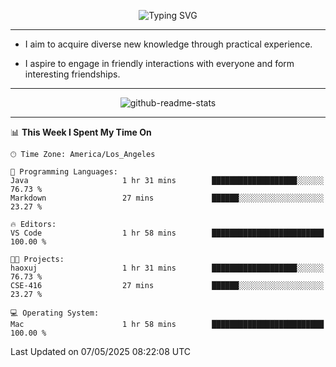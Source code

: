 <p align="center">
  <img src="https://readme-typing-svg.demolab.com?font=Fira+Code&weight=500&size=32&duration=2500&pause=1600&center=true&vCenter=true&random=false&width=1024&height=64&lines=Hi+there+%F0%9F%91%8B;I'm+delighted+you+could+make+it+here+%F0%9F%8E%89;I'm+Harry%2C+a+college+student+still+finding+my+way" alt="Typing SVG" />
</p>


---


- I aim to acquire diverse new knowledge through practical experience.

- I aspire to engage in friendly interactions with everyone and form interesting friendships.


---


<p align="center">
  <img src="https://github-readme-stats.vercel.app/api?username=Harry-Jing&show_icons=true" alt="github-readme-stats"/>
</p>


---

<!--START_SECTION:waka-->
📊 **This Week I Spent My Time On** 

```text
🕑︎ Time Zone: America/Los_Angeles

💬 Programming Languages: 
Java                     1 hr 31 mins        ███████████████████░░░░░░   76.73 % 
Markdown                 27 mins             ██████░░░░░░░░░░░░░░░░░░░   23.27 % 

🔥 Editors: 
VS Code                  1 hr 58 mins        █████████████████████████   100.00 % 

🐱‍💻 Projects: 
haoxuj                   1 hr 31 mins        ███████████████████░░░░░░   76.73 % 
CSE-416                  27 mins             ██████░░░░░░░░░░░░░░░░░░░   23.27 % 

💻 Operating System: 
Mac                      1 hr 58 mins        █████████████████████████   100.00 % 
```


 Last Updated on 07/05/2025 08:22:08 UTC
<!--END_SECTION:waka-->
